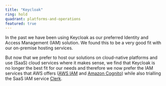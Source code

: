 ```yaml
---
title: "Keycloak"
ring: hold
quadrant: platforms-and-operations
featured: true
---
```


In the past we have been using Keycloak as our preferred Identity and Access Management (IAM) solution. We found this to be a very good fit with our on-premise hosting services. 

But now that we prefer to host our solutions on cloud-native platforms and use (SaaS) cloud services where it makes sense, we find that Keycloak is no longer the best fit for our needs and therefore we now prefer the IAM services that AWS offers (<a href="aws-iam.html">AWS IAM</a> and <a href="amazon-cognito.html">Amazon Cognito</a>) while also trialling the SaaS IAM service <a href="clerk.html">Clerk</a>.

